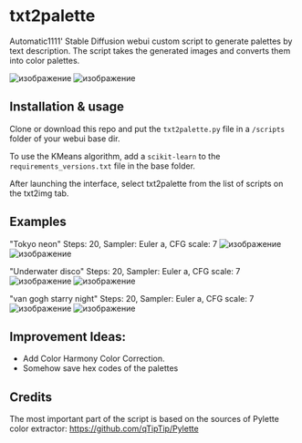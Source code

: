 # txt2palette
Automatic1111' Stable Diffusion webui custom script to generate palettes by text description.
The script takes the generated images and converts them into color palettes.

![изображение](https://user-images.githubusercontent.com/83316072/199355532-19ca2f9e-5cd4-4a9e-b240-59f0da3c6a66.png)
![изображение](https://user-images.githubusercontent.com/83316072/199355588-6f774906-08dc-4282-ad20-3320f4969aea.png)

## Installation & usage
Сlone or download this repo and put the `txt2palette.py` file in a `/scripts` folder of your webui base dir.

To use the KMeans algorithm, add a `scikit-learn` to the `requirements_versions.txt` file in the base folder.

After launching the interface, select txt2palette from the list of scripts on the txt2img tab.

## Examples
"Tokyo neon" Steps: 20, Sampler: Euler a, CFG scale: 7
![изображение](https://user-images.githubusercontent.com/83316072/199354639-00d23c0f-97ca-45cd-be09-1f55eca8b211.png)
![изображение](https://user-images.githubusercontent.com/83316072/199354662-42a8b5aa-ce0d-4b94-9df2-cc21e4774608.png)

"Underwater disco" Steps: 20, Sampler: Euler a, CFG scale: 7
![изображение](https://user-images.githubusercontent.com/83316072/199354870-67a27306-1f06-45d9-9e97-c2eb4c139f25.png)
![изображение](https://user-images.githubusercontent.com/83316072/199354880-32d6f595-3443-4eac-8874-6426d58caf8a.png)

"van gogh starry night" Steps: 20, Sampler: Euler a, CFG scale: 7
![изображение](https://user-images.githubusercontent.com/83316072/199355231-15f4858c-4abc-4651-907d-3886a99622f5.png)
![изображение](https://user-images.githubusercontent.com/83316072/199355261-87a33205-7f5d-40a0-8124-38e277bc317f.png)

## Improvement Ideas:
- Add Color Harmony Color Correction.
- Somehow save hex codes of the palettes

## Credits
The most important part of the script is based on the sources of Pylette color extractor: https://github.com/qTipTip/Pylette
